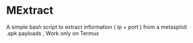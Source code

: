 # MExtract
A simple bash script to extract 
information ( ip + port )
from a metasploit .apk payloads 
, Work only on Termux

